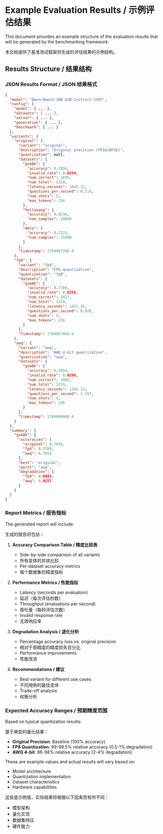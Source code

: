 # Example Evaluation Results / 示例评估结果

This document provides an example structure of the evaluation results that will be generated by the benchmarking framework.

本文档提供了基准测试框架将生成的评估结果的示例结构。

## Results Structure / 结果结构

### JSON Results Format / JSON 结果格式

```json
{
  "model": "Qwen/Qwen3-30B-A3B-Instruct-2507",
  "config": {
    "model": { ... },
    "datasets": [ ... ],
    "server": { ... },
    "generation": { ... },
    "benchmark": { ... }
  },
  "variants": {
    "original": {
      "variant": "original",
      "description": "Original precision (FP16/BF16)",
      "quantization": null,
      "datasets": {
        "gsm8k": {
          "accuracy": 0.7856,
          "invalid_rate": 0.0234,
          "num_correct": 1036,
          "num_total": 1319,
          "latency_seconds": 1845.32,
          "questions_per_second": 0.714,
          "num_shots": 5,
          "max_tokens": 256
        },
        "hellaswag": {
          "accuracy": 0.8234,
          "num_samples": 10000
        },
        "mmlu": {
          "accuracy": 0.7123,
          "num_samples": 15908
        }
      },
      "timestamp": 1704067200.0
    },
    "fp8": {
      "variant": "fp8",
      "description": "FP8 quantization",
      "quantization": "fp8",
      "datasets": {
        "gsm8k": {
          "accuracy": 0.7789,
          "invalid_rate": 0.0256,
          "num_correct": 1027,
          "num_total": 1319,
          "latency_seconds": 1423.45,
          "questions_per_second": 0.926,
          "num_shots": 5,
          "max_tokens": 256
        }
      },
      "timestamp": 1704067800.0
    },
    "awq": {
      "variant": "awq",
      "description": "AWQ 4-bit quantization",
      "quantization": "awq",
      "datasets": {
        "gsm8k": {
          "accuracy": 0.7654,
          "invalid_rate": 0.0298,
          "num_correct": 1009,
          "num_total": 1319,
          "latency_seconds": 1102.13,
          "questions_per_second": 1.197,
          "num_shots": 5,
          "max_tokens": 256
        }
      },
      "timestamp": 1704068400.0
    }
  },
  "summary": {
    "gsm8k": {
      "accuracies": {
        "original": 0.7856,
        "fp8": 0.7789,
        "awq": 0.7654
      },
      "best": "original",
      "worst": "awq",
      "degradation": {
        "fp8": 0.0085,
        "awq": 0.0257
      }
    }
  }
}
```

### Report Metrics / 报告指标

The generated report will include:

生成的报告将包括：

1. **Accuracy Comparison Table / 精度比较表**
   - Side-by-side comparison of all variants
   - 所有变体的并排比较
   - Per-dataset accuracy metrics
   - 每个数据集的精度指标

2. **Performance Metrics / 性能指标**
   - Latency (seconds per evaluation)
   - 延迟（每次评估秒数）
   - Throughput (evaluations per second)
   - 吞吐量（每秒评估次数）
   - Invalid response rate
   - 无效响应率

3. **Degradation Analysis / 退化分析**
   - Percentage accuracy loss vs. original precision
   - 相对于原精度的精度损失百分比
   - Performance improvements
   - 性能改进

4. **Recommendations / 建议**
   - Best variant for different use cases
   - 不同用例的最佳变体
   - Trade-off analysis
   - 权衡分析

### Expected Accuracy Ranges / 预期精度范围

Based on typical quantization results:

基于典型的量化结果：

- **Original Precision**: Baseline (100% accuracy)
- **FP8 Quantization**: 99-99.5% relative accuracy (0.5-1% degradation)
- **AWQ 4-bit**: 96-98% relative accuracy (2-4% degradation)

These are example values and actual results will vary based on:
- Model architecture
- Quantization implementation
- Dataset characteristics
- Hardware capabilities

这些是示例值，实际结果将根据以下因素而有所不同：
- 模型架构
- 量化实现
- 数据集特征
- 硬件能力

